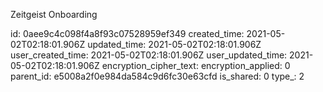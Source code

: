 Zeitgeist Onboarding

id: 0aee9c4c098f4a8f93c07528959ef349
created_time: 2021-05-02T02:18:01.906Z
updated_time: 2021-05-02T02:18:01.906Z
user_created_time: 2021-05-02T02:18:01.906Z
user_updated_time: 2021-05-02T02:18:01.906Z
encryption_cipher_text: 
encryption_applied: 0
parent_id: e5008a2f0e984da584c9d6fc30e63cfd
is_shared: 0
type_: 2